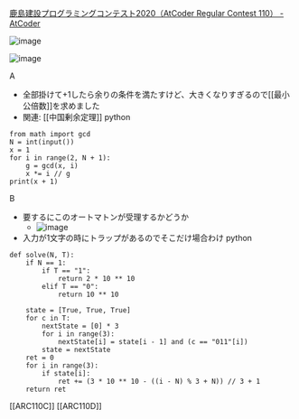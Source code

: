
[鹿島建設プログラミングコンテスト2020（AtCoder Regular Contest 110） - AtCoder](https://atcoder.jp/contests/arc110)

![image](https://gyazo.com/530a2387f5888bc5beef773b2c723251/thumb/1000)

![image](https://gyazo.com/ca2014b0f42b2b45f5267323ab8f2164/thumb/1000)

A
- 全部掛けて+1したら余りの条件を満たすけど、大きくなりすぎるので[[最小公倍数]]を求めました
- 関連: [[中国剰余定理]]
python

```
from math import gcd
N = int(input())
x = 1
for i in range(2, N + 1):
    g = gcd(x, i)
    x *= i // g
print(x + 1)
```


B
- 要するにこのオートマトンが受理するかどうか
    - ![image](https://gyazo.com/ddad8a5c2f2e6cbc723bf2ed788b5b2d/thumb/1000)
- 入力が1文字の時にトラップがあるのでそこだけ場合わけ
python

```
def solve(N, T):
    if N == 1:
        if T == "1":
            return 2 * 10 ** 10
        elif T == "0":
            return 10 ** 10

    state = [True, True, True]
    for c in T:
        nextState = [0] * 3
        for i in range(3):
            nextState[i] = state[i - 1] and (c == "011"[i])
        state = nextState
    ret = 0
    for i in range(3):
        if state[i]:
            ret += (3 * 10 ** 10 - ((i - N) % 3 + N)) // 3 + 1
    return ret
```


[[ARC110C]]
[[ARC110D]]